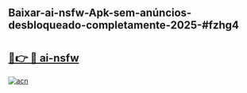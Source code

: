 ## Baixar-ai-nsfw-Apk-sem-anúncios-desbloqueado-completamente-2025-#fzhg4

# <h2><a href="https://ainizakaria.my?title=ai-nsfw&ref=20M">🔗👉 🔴 ai-nsfw</a></h2>

[![acn](https://github.com/user-attachments/assets/0f9c940e-d8b0-45ae-aac7-cd30a18b3e1c)](https://ainizakaria.my?title=ai-nsfw&ref=20M)

